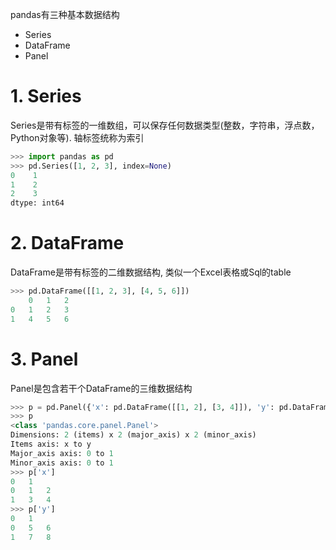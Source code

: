 pandas有三种基本数据结构
- Series
- DataFrame
- Panel

# 1. Series
Series是带有标签的一维数组，可以保存任何数据类型(整数，字符串，浮点数，Python对象等). 轴标签统称为索引
```python
>>> import pandas as pd
>>> pd.Series([1, 2, 3], index=None)
0    1
1    2
2    3
dtype: int64
```

# 2. DataFrame
DataFrame是带有标签的二维数据结构, 类似一个Excel表格或Sql的table
```python
>>> pd.DataFrame([[1, 2, 3], [4, 5, 6]])
    0	1	2
0	1	2	3
1	4	5	6
```

# 3. Panel
Panel是包含若干个DataFrame的三维数据结构
```python
>>> p = pd.Panel({'x': pd.DataFrame([[1, 2], [3, 4]]), 'y': pd.DataFrame([[5, 6], [7, 8]])})
>>> p
<class 'pandas.core.panel.Panel'>
Dimensions: 2 (items) x 2 (major_axis) x 2 (minor_axis)
Items axis: x to y
Major_axis axis: 0 to 1
Minor_axis axis: 0 to 1
>>> p['x']
0	1
0	1	2
1	3	4
>>> p['y']
0	1
0	5	6
1	7	8
```

